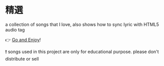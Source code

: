 精選
========

a collection of songs that I love, also shows how to sync lyric with HTML5 audio tag

:point_right: [Go and Enjoy](http://wayou.github.io/selected)!

:exclamation: songs used in this project are only for educational purpose. please don't distribute or sell

